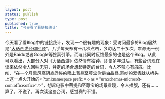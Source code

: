 ```yaml
--- 
layout: post
status: publish
type: post
published: true
title: "今天看了看链接统计"
---
```

<p>今天看了看Blog中的链接统计，发现一个很有趣的现象：受访问最多的Blog居然是&#8220;<a href="http://webuc.net/mechiland/archive/2004/04/21/437.aspx">大话西游台词回顾</a>&#8221;，几乎每天都有十几次点击，多的达三十多次。来源无一例外是Baidu或者Google等搜索引擎。而与此同时反馈最多的也是这个Blog。从此可以看出，大部分人对《大话西游》依然情有独钟，即便多年过后，有些台词现在读来依然令人回味无穷，特定的场合想起特定的台词，令人不禁心有戚戚。比如，&#8220;<font face=宋体>在一个月黑风高阴森恐怖的晚上我是至尊宝你是白晶晶<span lang=EN-US>,奇妙的爱情就从桥头上这一点火开始的< ?xml:namespace prefix = o ns = "urn:schemas-microsoft-com:office:office" /><o :p></o></span></font>&#8221;，想起电影中菩提和至尊宝的场景重现，令人捧腹，还有&#8230;&#8230;算了，不说了，再次读这些台词，感觉真的不错。</p>
